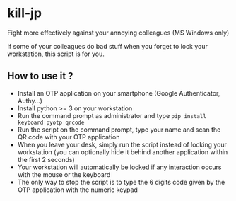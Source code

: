 # kill-jp
Fight more effectively against your annoying colleagues (MS Windows only)

If some of your colleagues do bad stuff when you forget to lock your workstation, this script is for you.

## How to use it ?

+ Install an OTP application on your smartphone (Google Authenticator, Authy...)
+ Install python >= 3 on your workstation
+ Run the command prompt as administrator and type `pip install keyboard pyotp qrcode`
+ Run the script on the command prompt, type your name and scan the QR code with your OTP application
+ When you leave your desk, simply run the script instead of locking your workstation (you can optionally hide it behind another application within the first 2 seconds)
+ Your workstation will automatically be locked if any interaction occurs with the mouse or the keyboard
+ The only way to stop the script is to type the 6 digits code given by the OTP application with the numeric keypad
